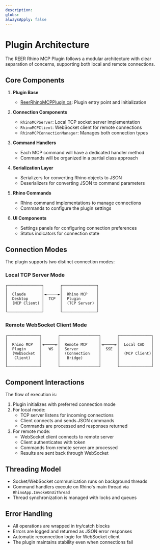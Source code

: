 ```yaml
---
description: 
globs: 
alwaysApply: false
---
```

# Plugin Architecture

The REER Rhino MCP Plugin follows a modular architecture with clear separation of concerns, supporting both local and remote connections.

## Core Components

1. **Plugin Base**
   - [ReerRhinoMCPPlugin.cs](mdc:ReerRhinoMCPPlugin.cs): Plugin entry point and initialization

2. **Connection Components**
   - `RhinoMCPServer`: Local TCP socket server implementation
   - `RhinoMCPClient`: WebSocket client for remote connections
   - `RhinoMCPConnectionManager`: Manages both connection types

3. **Command Handlers**
   - Each MCP command will have a dedicated handler method
   - Commands will be organized in a partial class approach

4. **Serialization Layer**
   - Serializers for converting Rhino objects to JSON
   - Deserializers for converting JSON to command parameters

5. **Rhino Commands**
   - Rhino command implementations to manage connections
   - Commands to configure the plugin settings

6. **UI Components**
   - Settings panels for configuring connection preferences
   - Status indicators for connection state

## Connection Modes

The plugin supports two distinct connection modes:

### Local TCP Server Mode
```
┌───────────────┐       ┌───────────────┐
│               │       │               │
│  Claude       │◄─────►│  Rhino MCP    │
│  Desktop      │  TCP  │  Plugin       │
│  (MCP Client) │       │  (TCP Server) │
│               │       │               │
└───────────────┘       └───────────────┘
```

### Remote WebSocket Client Mode
```
┌──────────────┐       ┌─────────────────┐       ┌──────────────┐
│              │       │                 │       │              │
│  Rhino MCP   │◄─────►│  Remote MCP     │◄─────►│  Local CAD   │
│  Plugin      │   WS  │  Server         │  SSE  │              │
│  (WebSocket  │       │  (Connection    │       │  (MCP Client)│
│   Client)    │       │   Bridge)       │       │              │
│              │       │                 │       │              │
└──────────────┘       └─────────────────┘       └──────────────┘
```

## Component Interactions

The flow of execution is:

1. Plugin initializes with preferred connection mode
2. For local mode:
   - TCP server listens for incoming connections
   - Client connects and sends JSON commands
   - Commands are processed and responses returned
3. For remote mode:
   - WebSocket client connects to remote server
   - Client authenticates with token
   - Commands from remote server are processed
   - Results are sent back through WebSocket

## Threading Model

- Socket/WebSocket communication runs on background threads
- Command handlers execute on Rhino's main thread via `RhinoApp.InvokeOnUiThread`
- Thread synchronization is managed with locks and queues

## Error Handling

- All operations are wrapped in try/catch blocks
- Errors are logged and returned as JSON error responses
- Automatic reconnection logic for WebSocket client
- The plugin maintains stability even when connections fail

